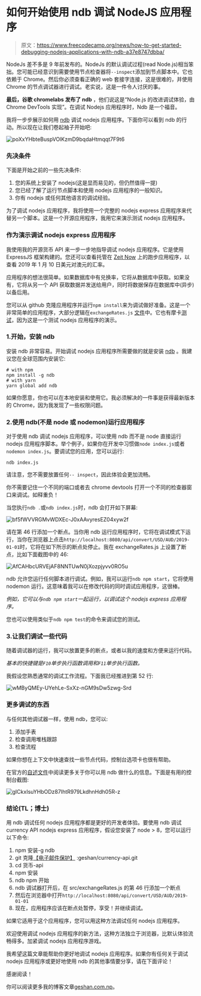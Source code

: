 # 如何开始使用 ndb 调试 NodeJS 应用程序

> 原文：<https://www.freecodecamp.org/news/how-to-get-started-debugging-nodejs-applications-with-ndb-a37e8747dbba/>

NodeJs 差不多是 9 年前发布的。NodeJs 的默认调试过程(read Node.js)相当笨拙。您可能已经意识到需要使用节点检查器将`--inspect`添加到节点脚本中。它也依赖于 Chrome。然后你必须查看正确的 web 套接字连接，这是很难的，并使用 Chrome 的节点调试器进行调试。老实说，这是一件令人讨厌的事。

**最后，谷歌 chromelabs 发布了 ndb** ，他们说这是“Node.js 的改进调试体验，由 Chrome DevTools 实现”。在调试 Nodejs 应用程序时，Ndb 是一个福音。

我将一步步展示如何用 [ndb](https://github.com/GoogleChromeLabs/ndb) 调试 nodejs 应用程序。下面你可以看到 ndb 的行动。所以现在让我们卷起袖子开始吧:

![poXxYHbteBuspVOlKzmD9bqdaHtmqqt7F9t6](img/e3dbc6bef9d0016ebfc6fc7bde8ab23e.png)

### 先决条件

下面是开始之前的一些先决条件:

1.  您的系统上安装了 nodejs(这是显而易见的，但仍然值得一提)
2.  您已经了解了运行节点脚本和使用 nodejs 应用程序的一般知识。
3.  你有 nodejs 或任何其他语言的调试经验。

为了调试 nodejs 应用程序，我将使用一个完整的 nodejs express 应用程序来代替另一个脚本。这是一个开源应用程序，我用它来演示测试 nodejs 应用程序。

### 作为演示调试 nodejs express 应用程序

我使用我的开源货币 API 来一步一步地指导调试 nodejs 应用程序。它是使用 ExpressJS 框架构建的。您还可以查看托管在 [Zeit Now](https://currency-api-nodejs.now.sh/api/convert/USD/AUD/2019-01-01) 上的跑步应用程序，以查看 2019 年 1 月 10 日美元对澳元的汇率。

应用程序的想法很简单。如果数据库中有兑换率，它将从数据库中获取。如果没有，它将从另一个 API 获取数据并发送给用户，同时将数据保存在数据库中(异步)以备后用。

您可以从 github 克隆应用程序并运行`npm install`来为调试做好准备。这是一个非常简单的应用程序，大部分逻辑在`exchangeRates.js` [文件](https://github.com/geshan/currency-api/blob/master/src/exchangeRates.js)中。它也有摩卡[测试](https://github.com/geshan/currency-api/blob/master/test/exchnageRatesTest.js)，因为这是一个测试 nodejs 应用程序的演示。

### 1.开始，安装 ndb

安装 ndb 非常容易。开始调试 nodejs 应用程序所需要做的就是安装 [ndb](https://github.com/GoogleChromeLabs/ndb#installation) 。我建议您在全球范围内安装它:

```
# with npm
npm install -g ndb
# with yarn 
yarn global add ndb
```

如果你愿意，你也可以在本地安装和使用它。我必须解决的一件事是获得最新版本的 Chrome，因为我发现了一些权限问题。

### 2.使用 ndb(不是 node 或 nodemon)运行应用程序

对于使用 ndb 调试 nodejs 应用程序，可以使用 ndb 而不是 node 直接运行 nodejs 应用程序脚本。举个例子，如果你在开发中习惯做`node index.js`或者`nodemon index.js`。要调试您的应用，您可以运行:

```
ndb index.js
```

请注意，您不需要放置任何`-- inspect`，因此体验会更加流畅。

你不需要记住一个不同的端口或者去 chrome devtools 打开一个不同的检查器窗口来调试。如释重负！

当您执行`ndb .`或`ndb index.js`时，ndb 会打开如下屏幕:

![bf5fWVVRGMvWDXEc-J0xAAvyresEZ04xyw2f](img/1cec4571154fa4bfcf0ff2fe9f32d8cd.png)

请在第 46 行添加一个断点。当你用 ndb 运行应用程序时，它将在调试模式下运行，当你在浏览器上点击`http://localhost:8080/api/convert/USD/AUD/2019-01-01`时，它将在如下所示的断点处停止。我在 exchangeRates.js 上设置了断点，比如下面截图中的 46:

![AfCAHbcURVEjAF8NNTUwN0jXozpjyvv0RO5u](img/51c110eb9ca8db92ca73553694944ba4.png)

ndb 允许您运行任何脚本进行调试。例如，我可以运行`ndb npm start`，它将使用 nodemon 运行。这意味着我可以在修改代码的同时调试应用程序，这很棒。

*例如，它可以与`ndb npm start`一起运行，以调试这个 nodejs express 应用程序。*

您也可以使用类似于`ndb npm test`的命令来调试您的测试。

### 3.让我们调试一些代码

随着调试器的运行，我可以放置更多的断点，或者以我的速度和方便来运行代码。

*基本的快捷键是`F10`单步执行函数调用和`F11`单步执行函数。*

我假设您熟悉通常的调试工作流程。下面我已经推进到第 52 行:

![wMByQMEy-UYehLe-SxXz-nGM9sDw5zwg-Srd](img/ff0b73948e29cd9b01c6c3d65e7e8322.png)

### 更多调试的东西

与任何其他调试器一样，使用 ndb，您可以:

1.  添加手表
2.  检查调用堆栈跟踪
3.  检查流程

如果你想在上下文中快速查找一些节点代码，控制台选项卡也很有帮助。

在官方的[自述文件](https://github.com/GoogleChromeLabs/ndb#what-can-i-do)中阅读更多关于你可以用 ndb 做什么的信息。下面是有用的控制台截图:

![gICkxIsuYHbODz87IhtR979LkdhnHdh05R-z](img/deea6592201de65db04075d20bde4dc5.png)

### 结论(TL；博士)

用 ndb 调试任何 nodejs 应用程序都是更好的开发者体验。要使用 ndb 调试 currency API nodejs express 应用程序，假设您安装了 node > 8，您可以运行以下命令:

1.  npm 安装-g ndb
2.  git 克隆[【电子邮件保护】](https://geshan.com.np/cdn-cgi/l/email-protection) :geshan/currency-api.git
3.  cd 货币-api
4.  npm 安装
5.  ndb npm 开始
6.  ndb 调试器打开后，在 src/exchangeRates.js 的第 46 行添加一个断点
7.  然后在浏览器中打开`http://localhost:8080/api/convert/USD/AUD/2019-01-01`
8.  现在，应用程序应该在断点处暂停，享受！并继续调试。

如果它适用于这个应用程序，您可以用这种方法调试任何 nodejs 应用程序。

欢迎使用调试 nodejs 应用程序的新方法，这种方法独立于浏览器，比默认体验流畅得多。加紧调试 nodejs 应用程序游戏。

我希望这篇文章能帮助你更好地调试 nodejs 应用程序。如果你有任何关于调试 nodejs 应用程序或更好地使用 ndb 的其他事情要分享，请在下面评论！

感谢阅读！

你可以阅读更多我的博客文章[geshan.com.np](https://geshan.com.np/blog/2019/01/getting-started-with-debugging-nodejs-applications-with-ndb/)。